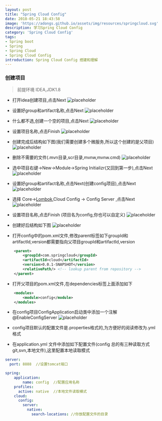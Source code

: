 ```yaml
---
layout: post
title: "Spring Cloud Config"
date: 2018-05-21 18:43:58
image: 'https://adongs.github.io/assets/img/resources/springcloud.svg'
description: 学习Spring Cloud Config
category: 'Spring Cloud Config'
tags:
- Spring boot
- Spring
- Spring Cloud
- Spring Cloud Config
introduction: Spring Cloud Config 搭建和理解
---
```


### 创建项目
>前提环境 IDEA,JDK1.8

- 打开idea创建项目,点击Next
![placeholder](https://adongs.github.io/assets/img/blog/springcloud/config/1.jpg "idea创建项目")

- 设置好group和artifact名称,点击Next
![placeholder](https://adongs.github.io/assets/img/blog/springcloud/config/2.jpg "idea创建项目")

- 什么都不选,创建一个空的项目,点击Next
![placeholder](https://adongs.github.io/assets/img/blog/springcloud/config/3.jpg "idea创建项目")

- 设置项目名称,点击Finish
![placeholder](https://adongs.github.io/assets/img/blog/springcloud/config/4.jpg "idea创建项目")

- 创建完成后结构如下图(我们需要创建多个微服务,所以这个创建的是父项目)
![placeholder](https://adongs.github.io/assets/img/blog/springcloud/config/5.jpg "idea创建项目")

- 删除不需要的文件(.mvn目录,scr目录,mvnw,mvnw.cmd)
![placeholder](https://adongs.github.io/assets/img/blog/springcloud/config/6.jpg "idea创建项目")

- 选中项目右键->New->Module->Spring Initializr(又回到第一步),点击Next
![placeholder](https://adongs.github.io/assets/img/blog/springcloud/config/7.jpg "idea创建项目")

- 设置好group和artifact名称,点击Next(创建config项目),点击Next
![placeholder](https://adongs.github.io/assets/img/blog/springcloud/config/8.jpg "idea创建项目")

- 选择 Core-><a href="https://www.zhihu.com/question/42348457">Lombok</a>,Cloud Config -> Config Server ,点击Next
![placeholder](https://adongs.github.io/assets/img/blog/springcloud/config/9.jpg "idea创建项目")

- 设置项目名称,点击Finish (项目名为config,你也可以自定义)
![placeholder](https://adongs.github.io/assets/img/blog/springcloud/config/10.jpg "idea创建项目")

- 创建好后结构如下图
![placeholder](https://adongs.github.io/assets/img/blog/springcloud/config/11.jpg "idea创建项目")

- 打开config中的pom.xml文件,修改parent标签如下groupId和artifactId,version都需要指向父项目groupId和artifactId,version

```xml
    <parent>
        <groupId>com.springcloud</groupId>
        <artifactId>cloud</artifactId>
        <version>0.0.1-SNAPSHOT</version>
        <relativePath/> <!-- lookup parent from repository -->
    </parent>
```

- 打开父项目的pom.xml文件,在dependencies标签上面添加如下

```xml
    <modules>
        <module>config</module>
    </modules>
```

- 在config项目ConfigApplication启动类中添加一个注解@EnableConfigServer
![placeholder](https://adongs.github.io/assets/img/blog/springcloud/config/12.jpg "idea创建项目")

- config项目默认的配置文件是.properties格式的,为方便好的阅读修改为.yml格式


- 在application.yml 文件中添加如下配置文件(config 总的有三种读取方式git,svn,本地文件),这里配置本地读取模式
```yml
server:
  port: 8888  //设置tomcat端口

spring:
    application:
        name: config  //配置应用名称
    profiles:
      active: native  //本地文件读取模式
    cloud:
      config:
        server:
          native:
            search-locations: //你放配置文件的目录
```

